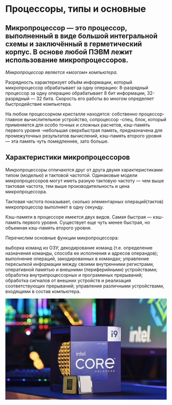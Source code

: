 # Процессоры, типы и основные

## Микропроцессор — это процессор, выполненный в виде большой интегральной схемы и заключённый в герметический корпус.  В основе любой ПЭВМ лежит использование микропроцессоров.
*Микропроцессор является «мозгом» компьютера.* 

Разрядность характеризует объём информации, который микропроцессор обрабатывает за одну операцию: 8-разрядный процессор за одну операцию обрабатывает 8 бит информации, 32-разрядный — 32 бита. Скорость его работы во многом определяет быстродействие компьютера.

На любом процессорном кристалле находятся: собственно процессор-главное вычислительное устройство, сопроцессор -спец. блок, который применяется для особо точных и сложных расчетов, кэш-память первого уровня -небольшая сверхбыстрая память, предназначена для промежуточных результатов вычислений, кэш-память второго уровня — эта память чуть помедленнее, зато больше.

## Характеристики микропроцессоров
Микропроцессоры отличаются  друг  от друга двумя характеристиками:  типом (моделью) и тактовой частотой. Одинаковые модели микропроцессоров могут иметь разную тактовую частоту — чем выше тактовая частота,  тем выше производительность и цена микропроцессора.

Тактовая частота  показывает,  сколько элементарных  операций(тактов) микропроцессор выполняет в одну секунду.

Кэш-памяти в процессоре имеется двух видов. Самая быстрая — кэш-память первого уровня. Существует еще чуть менее быстрая, но объемная кэш-память второго уровня.

Перечислим основные функции микропроцессора:

выборка команд из ОЗУ;
декодирование команд (т.е. определение назначения команды, способа ее исполнения и адресов операндов);
выполнение операций, закодированных в командах;
управление пересылкой информации между своими внутренними регистрами, оперативной памятью и внешними (периферийными) устройствами;
обработка внутрипроцессорных и программных прерываний;
обработка сигналов от внешних устройств и реализация соответствующих прерываний;
управление различными устройствами, входящими в состав компьютера.

![Процессора 12900](Cpu.jpg)